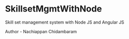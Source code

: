 SkillsetMgmtWithNode
====================

Skill set management system with Node JS and Angular JS

Author - Nachiappan Chidambaram
